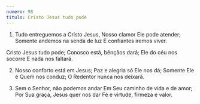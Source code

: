 ```yaml
---
numero: 98
titulo: Cristo Jesus tudo pode
---
```

1. Tudo entreguemos a Cristo Jesus,
Nosso clamor Ele pode atender;
Somente andemos na senda de luz
E confiantes iremos viver.

Cristo Jesus tudo pode;
Conosco está, bênçãos dará;
Ele do céu nos socorre
E nada nos faltará.

2. Nosso conforto está em Jesus;
Paz e alegria só Ele nos dá;
Somente Ele é Quem nos conduz;
O Redentor nunca nos deixará.

3. Sem o Senhor, não podemos andar
Em Seu caminho de vida e de amor;
Por Sua graça, Jesus quer nos dar
Fé e virtude, firmeza e valor.
